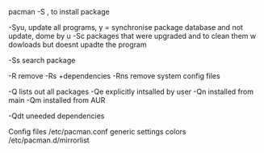 pacman -S <package>, to install package

-Syu, update all programs, y = synchronise package database and not update, dome by u
-Sc packages that were upgraded and to clean them
w dowloads but doesnt upadte the program

-Ss <package> search package

-R remove
-Rs +dependencies
-Rns remove system config files

-Q lists out all packages
-Qe explicitly intsalled by user
-Qn installed from main
-Qm installed from AUR

-Qdt uneeded dependencies


Config files
/etc/pacman.conf  generic settings colors 
/etc/pacman.d/mirrorlist




